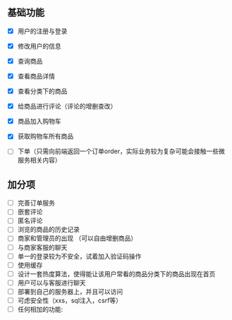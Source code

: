 ## 基础功能

- [x] 用户的注册与登录

- [x] 修改用户的信息

- [x] 查询商品

- [x] 查看商品详情

- [x] 查看分类下的商品

- [x] 给商品进⾏评论（评论的增删查改）

- [x] 商品加⼊购物⻋

- [x] 获取购物⻋所有商品

- [ ] 下单（只需向前端返回⼀个订单order，实际业务较为复杂可能会接触⼀些微服务相关内容）

## 加分项

- [ ] 完善订单服务
- [ ] 嵌套评论
- [ ] 匿名评论
- [ ] 浏览的商品的历史记录
- [ ] 商家和管理员的出现 （可以自由增删商品）
- [ ] 与商家客服的聊天
- [ ] 单一的登录较为不安全，试着加入验证码操作
- [ ] 使用缓存
- [ ] 设计一套热度算法，使得能让该用户常看的商品分类下的商品出现在首页
- [ ] 用户可以与客服进行聊天
- [ ] 部署到自己的服务器上，并且可以访问
- [ ] 可虑安全性（xxs，sql注入，csrf等）
- [ ] 任何相加的功能: